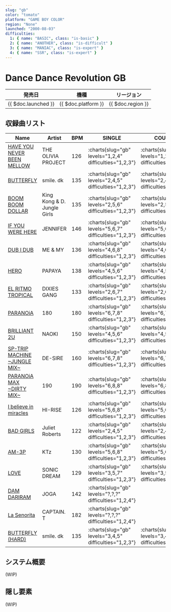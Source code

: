 ```yaml
---
slug: "gb"
color: "tomato"
platform: "GAME BOY COLOR"
region: "None"
launched: "2000-08-03"
difficulties:
  1: { name: "BASIC", class: "is-basic" }
  2: { name: "ANOTHER", class: "is-difficult" }
  3: { name: "MANIAC", class: "is-expert" }
  4: { name: "SSR", class: "is-expert" }
---
```


# Dance Dance Revolution GB

|発売日|機種|リージョン|
|------|----|---------|
|{{ $doc.launched }}|{{ $doc.platform }}|{{ $doc.region }}|

## 収録曲リスト

|Name|Artist|BPM|SINGLE|COUPLE|
|----|------|---|------|------|
|[HAVE YOU NEVER BEEN MELLOW](/songs/have-you-never-been-mellow)|THE OLIVIA PROJECT|126|:charts{slug="gb" levels="1,2,4" difficulties="1,2,3"}|:charts{slug="gb" levels="1,2,4" difficulties="1,2,3"}|
|[BUTTERFLY](/songs/butterfly)|smile. dk|135|:charts{slug="gb" levels="2,4,5" difficulties="1,2,3"}|:charts{slug="gb" levels="2,4,5" difficulties="1,2,3"}|
|[BOOM BOOM DOLLAR](/songs/boom-boom-dollar)|King Kong & D. Jungle Girls|135|:charts{slug="gb" levels="2,5,6" difficulties="1,2,3"}|:charts{slug="gb" levels="2,5,6" difficulties="1,2,3"}||
|[IF YOU WERE HERE](/songs/if-you-were-here)|JENNIFER|146|:charts{slug="gb" levels="5,6,7" difficulties="1,2,3"}|:charts{slug="gb" levels="5,6,7" difficulties="1,2,3"}||
|[DUB I DUB](/songs/dub-i-dub)|ME & MY|136|:charts{slug="gb" levels="4,6,8" difficulties="1,2,3"}|:charts{slug="gb" levels="4,6,8" difficulties="1,2,3"}||
|[HERO](/songs/hero)|PAPAYA|138|:charts{slug="gb" levels="4,5,6" difficulties="1,2,3"}|:charts{slug="gb" levels="4,5,6" difficulties="1,2,3"}||
|[EL RITMO TROPICAL](/songs/el-ritmo-tropical)|DIXIES GANG|133|:charts{slug="gb" levels="2,6,7" difficulties="1,2,3"}|:charts{slug="gb" levels="2,6,7" difficulties="1,2,3"}||
|[PARANOiA](/songs/paranoia)|180|180|:charts{slug="gb" levels="6,7,8" difficulties="1,2,3"}|:charts{slug="gb" levels="6,7,8" difficulties="1,2,3"}|
|[BRILLIANT 2U](/songs/brilliant-2u)|NAOKI|150|:charts{slug="gb" levels="4,5,6" difficulties="1,2,3"}|:charts{slug="gb" levels="4,5,6" difficulties="1,2,3"}||
|[SP-TRIP MACHINE \~JUNGLE MIX\~](/songs/sp-trip-machine)|DE-SIRE|160|:charts{slug="gb" levels="6,7,8" difficulties="1,2,3"}|:charts{slug="gb" levels="6,7,8" difficulties="1,2,3"}||
|[PARANOiA MAX \~DIRTY MIX\~](/songs/paranoia-max)|190|190|:charts{slug="gb" levels="6,8,8" difficulties="1,2,3"}|:charts{slug="gb" levels="6,8,8" difficulties="1,2,3"}|
|[I believe in miracles](/songs/i-believe-in-miracles)|HI-RISE|126|:charts{slug="gb" levels="5,6,8" difficulties="1,2,3"}|:charts{slug="gb" levels="5,6,8" difficulties="1,2,3"}|
|[BAD GIRLS](/songs/bad-girls)|Juliet Roberts|122|:charts{slug="gb" levels="2,4,5" difficulties="1,2,3"}|:charts{slug="gb" levels="2,4,5" difficulties="1,2,3"}||
|[AM-3P](/songs/am-3p)|KTz|130|:charts{slug="gb" levels="5,6,8" difficulties="1,2,3"}|:charts{slug="gb" levels="5,6,8" difficulties="1,2,3"}||
|[LOVE](/songs/love)|SONIC DREAM|129|:charts{slug="gb" levels="3,5,7" difficulties="1,2,3"}|:charts{slug="gb" levels="3,5,7" difficulties="1,2,3"}||
|[DAM DARIRAM](/songs/dam-dariram)|JOGA|142|:charts{slug="gb" levels="?,?,?" difficulties="1,2,4"}||
|[La Senorita](/songs/la-senorita)|CAPTAIN. T|182|:charts{slug="gb" levels="?,?,?" difficulties="1,2,4"}||
|[BUTTERFLY (HARD)](/songs/butterfly)|smile. dk|135|:charts{slug="gb" levels="3,4,5" difficulties="1,2,3"}|:charts{slug="gb" levels="3,4,5" difficulties="1,2,3"}|

## システム概要

(WIP)

## 隠し要素

(WIP)
